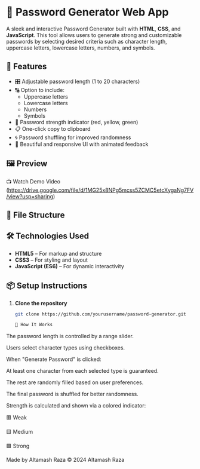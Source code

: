 # 🔐 Password Generator Web App

A sleek and interactive Password Generator built with **HTML**, **CSS**, and **JavaScript**. This tool allows users to generate strong and customizable passwords by selecting desired criteria such as character length, uppercase letters, lowercase letters, numbers, and symbols.

## 🚀 Features

- 🎛 Adjustable password length (1 to 20 characters)
- 🔠 Option to include:
  - Uppercase letters
  - Lowercase letters
  - Numbers
  - Symbols
- 💪 Password strength indicator (red, yellow, green)
- 📋 One-click copy to clipboard
- 🌀 Password shuffling for improved randomness
- 🌈 Beautiful and responsive UI with animated feedback

## 🖼 Preview

📺 Watch Demo Video
(https://drive.google.com/file/d/1MG25x8NPg5mcss5ZCMC5etcXygaNg7FV/view?usp=sharing)

## 📁 File Structure


## 🛠️ Technologies Used

- **HTML5** – For markup and structure
- **CSS3** – For styling and layout
- **JavaScript (ES6)** – For dynamic interactivity

## 📦 Setup Instructions

1. **Clone the repository**  
   ```bash
   git clone https://github.com/yourusername/password-generator.git

   🧪 How It Works
The password length is controlled by a range slider.

Users select character types using checkboxes.

When "Generate Password" is clicked:

At least one character from each selected type is guaranteed.

The rest are randomly filled based on user preferences.

The final password is shuffled for better randomness.

Strength is calculated and shown via a colored indicator:

🟥 Weak

🟨 Medium

🟩 Strong


Made by Altamash Raza
© 2024 Altamash Raza

